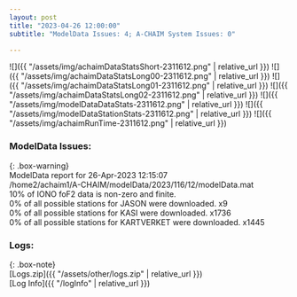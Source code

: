 ```yaml
---
layout: post
title: "2023-04-26 12:00:00"
subtitle: "ModelData Issues: 4; A-CHAIM System Issues: 0"

---
```


![]({{ "/assets/img/achaimDataStatsShort-2311612.png" | relative_url }})
![]({{ "/assets/img/achaimDataStatsLong00-2311612.png" | relative_url }})
![]({{ "/assets/img/achaimDataStatsLong01-2311612.png" | relative_url }})
![]({{ "/assets/img/achaimDataStatsLong02-2311612.png" | relative_url }})
![]({{ "/assets/img/modelDataDataStats-2311612.png" | relative_url }})
![]({{ "/assets/img/modelDataStationStats-2311612.png" | relative_url }})
![]({{ "/assets/img/achaimRunTime-2311612.png" | relative_url }})


### ModelData Issues:  
  
{: .box-warning}  
 ModelData report for 26-Apr-2023 12:15:07   
 /home2/achaim1/A-CHAIM/modelData/2023/116/12/modelData.mat   
 10% of IONO foF2 data is non-zero and finite.   
 0% of all possible stations for JASON were downloaded. x9   
 0% of all possible stations for KASI were downloaded. x1736   
 0% of all possible stations for KARTVERKET were downloaded. x1445   
  


### Logs:  
  
{: .box-note}  
[Logs.zip]({{ "/assets/other/logs.zip" | relative_url }})  
[Log Info]({{ "/logInfo" | relative_url }})  
